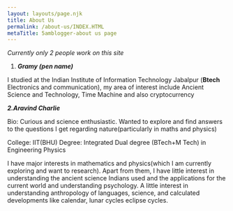 ```yaml
---
layout: layouts/page.njk
title: About Us
permalink: /about-us/INDEX.HTML
metaTitle: 5amblogger-about us page
---
```

*Currently only 2 people work on this site*

1. ***Gramy (pen name)***

I studied at the Indian Institute of Information Technology Jabalpur (**Btech** Electronics and communication), my area of interest include Ancient Science and Technology, Time Machine and also cryptocurrency



***2.Aravind Charlie***


Bio: Curious and science enthusiastic. Wanted to explore and find answers to the questions I get regarding nature(particularly in maths and physics) 

College: IIT(BHU) 
Degree: Integrated Dual degree (BTech+M Tech) in Engineering Physics

I have major interests in mathematics and physics(which I am currently exploring and want to research). Apart from them, I have little interest in understanding the ancient science Indians used and the applications for the current world and understanding psychology. A little interest in understanding anthropology of languages, science, and calculated developments like calendar, lunar cycles eclipse cycles.